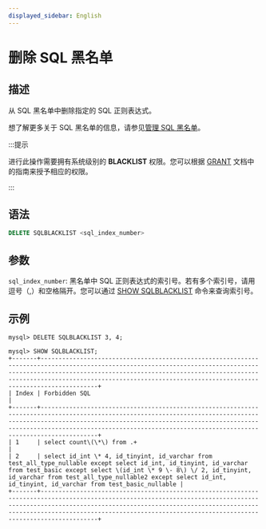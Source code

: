 ```yaml
---
displayed_sidebar: English
---
```


# 删除 SQL 黑名单

## 描述

从 SQL 黑名单中删除指定的 SQL 正则表达式。

想了解更多关于 SQL 黑名单的信息，请参见[管理 SQL 黑名单](../../../administration/Blacklist.md)。

:::提示

进行此操作需要拥有系统级别的 **BLACKLIST** 权限。您可以根据 [GRANT](../account-management/GRANT.md) 文档中的指南来授予相应的权限。

:::

## 语法

```SQL
DELETE SQLBLACKLIST <sql_index_number>
```

## 参数

`sql_index_number`: 黑名单中 SQL 正则表达式的索引号。若有多个索引号，请用逗号（,）和空格隔开。您可以通过 [SHOW SQLBLACKLIST](../Administration/SHOW_SQLBLACKLIST.md) 命令来查询索引号。

## 示例

```Plain
mysql> DELETE SQLBLACKLIST 3, 4;

mysql> SHOW SQLBLACKLIST;
+-------+--------------------------------------------------------------------------------------------------------------------------------------------------------------------------------------------------------------------------------------------------------------------------------------------------------+
| Index | Forbidden SQL                                                                                                                                                                                                                                                                                          |
+-------+--------------------------------------------------------------------------------------------------------------------------------------------------------------------------------------------------------------------------------------------------------------------------------------------------------+
| 1     | select count\(\*\) from .+                                                                                                                                                                                                                                                                             |
| 2     | select id_int \* 4, id_tinyint, id_varchar from test_all_type_nullable except select id_int, id_tinyint, id_varchar from test_basic except select \(id_int \* 9 \- 8\) \/ 2, id_tinyint, id_varchar from test_all_type_nullable2 except select id_int, id_tinyint, id_varchar from test_basic_nullable |
+-------+--------------------------------------------------------------------------------------------------------------------------------------------------------------------------------------------------------------------------------------------------------------------------------------------------------+
```
